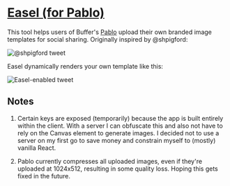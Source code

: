 # [Easel (for Pablo)](http://k5o.github.io/easel/)

This tool helps users of Buffer's [Pablo](https://buffer.com/pablo) upload their own branded image templates for social sharing. Originally inspired by @shpigford:

![@shpigford tweet](http://i.gyazo.com/6bf60a90d416c7a3def57bce4b784145.png)

Easel dynamically renders your own template like this:

![Easel-enabled tweet](http://i.gyazo.com/55dd510cbc0bc737fb5e36ca3e3ebe0b.png)

## Notes

1. Certain keys are exposed (temporarily) because the app is built entirely within the client. With a server I can obfuscate this and also not have to rely on the Canvas element to generate images. I decided not to use a server on my first go to save money and constrain myself to (mostly) vanilla React.

2. Pablo currently compresses all uploaded images, even if they're uploaded at 1024x512, resulting in some quality loss. Hoping this gets fixed in the future.
